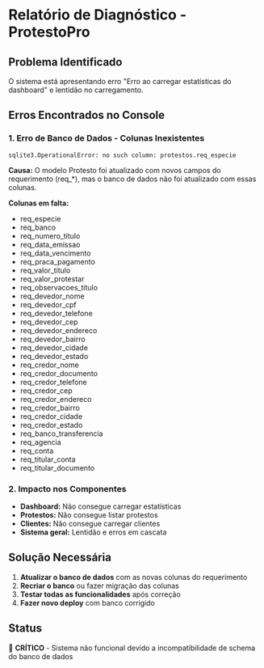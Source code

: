 # Relatório de Diagnóstico - ProtestoPro

## Problema Identificado
O sistema está apresentando erro "Erro ao carregar estatísticas do dashboard" e lentidão no carregamento.

## Erros Encontrados no Console

### 1. Erro de Banco de Dados - Colunas Inexistentes
```
sqlite3.OperationalError: no such column: protestos.req_especie
```

**Causa:** O modelo Protesto foi atualizado com novos campos do requerimento (req_*), mas o banco de dados não foi atualizado com essas colunas.

**Colunas em falta:**
- req_especie
- req_banco  
- req_numero_titulo
- req_data_emissao
- req_data_vencimento
- req_praca_pagamento
- req_valor_titulo
- req_valor_protestar
- req_observacoes_titulo
- req_devedor_nome
- req_devedor_cpf
- req_devedor_telefone
- req_devedor_cep
- req_devedor_endereco
- req_devedor_bairro
- req_devedor_cidade
- req_devedor_estado
- req_credor_nome
- req_credor_documento
- req_credor_telefone
- req_credor_cep
- req_credor_endereco
- req_credor_bairro
- req_credor_cidade
- req_credor_estado
- req_banco_transferencia
- req_agencia
- req_conta
- req_titular_conta
- req_titular_documento

### 2. Impacto nos Componentes
- **Dashboard:** Não consegue carregar estatísticas
- **Protestos:** Não consegue listar protestos
- **Clientes:** Não consegue carregar clientes
- **Sistema geral:** Lentidão e erros em cascata

## Solução Necessária
1. **Atualizar o banco de dados** com as novas colunas do requerimento
2. **Recriar o banco** ou fazer migração das colunas
3. **Testar todas as funcionalidades** após correção
4. **Fazer novo deploy** com banco corrigido

## Status
🔴 **CRÍTICO** - Sistema não funcional devido a incompatibilidade de schema do banco de dados

